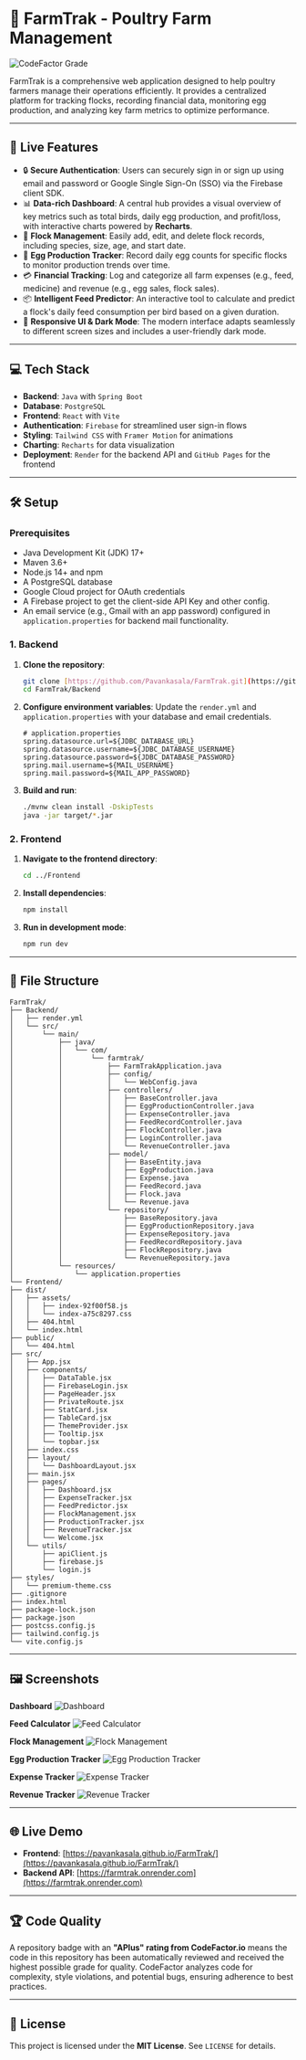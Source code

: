 # 🌾 FarmTrak - Poultry Farm Management

![CodeFactor Grade](https://www.codefactor.io/repository/github/pavankasala/farmtrak/badge/)

FarmTrak is a comprehensive web application designed to help poultry farmers manage their operations efficiently. It provides a centralized platform for tracking flocks, recording financial data, monitoring egg production, and analyzing key farm metrics to optimize performance.

---

## 🚀 Live Features

* 🔒 **Secure Authentication**: Users can securely sign in or sign up using email and password or Google Single Sign-On (SSO) via the Firebase client SDK.
* 📊 **Data-rich Dashboard**: A central hub provides a visual overview of key metrics such as total birds, daily egg production, and profit/loss, with interactive charts powered by **Recharts**.
* 🦉 **Flock Management**: Easily add, edit, and delete flock records, including species, size, age, and start date.
* 🥚 **Egg Production Tracker**: Record daily egg counts for specific flocks to monitor production trends over time.
* 💳 **Financial Tracking**: Log and categorize all farm expenses (e.g., feed, medicine) and revenue (e.g., egg sales, flock sales).
* 📦 **Intelligent Feed Predictor**: An interactive tool to calculate and predict a flock's daily feed consumption per bird based on a given duration.
* 🌄 **Responsive UI & Dark Mode**: The modern interface adapts seamlessly to different screen sizes and includes a user-friendly dark mode.

---

## 💻 Tech Stack

* **Backend**: `Java` with `Spring Boot`
* **Database**: `PostgreSQL`
* **Frontend**: `React` with `Vite`
* **Authentication**: `Firebase` for streamlined user sign-in flows
* **Styling**: `Tailwind CSS` with `Framer Motion` for animations
* **Charting**: `Recharts` for data visualization
* **Deployment**: `Render` for the backend API and `GitHub Pages` for the frontend

---

## 🛠️ Setup

### Prerequisites
-   Java Development Kit (JDK) 17+
-   Maven 3.6+
-   Node.js 14+ and npm
-   A PostgreSQL database
-   Google Cloud project for OAuth credentials
-   A Firebase project to get the client-side API Key and other config.
-   An email service (e.g., Gmail with an app password) configured in `application.properties` for backend mail functionality.

### 1. Backend

1.  **Clone the repository**:
    ```sh
    git clone [https://github.com/Pavankasala/FarmTrak.git](https://github.com/Pavankasala/FarmTrak.git)
    cd FarmTrak/Backend
    ```

2.  **Configure environment variables**:
    Update the `render.yml` and `application.properties` with your database and email credentials.
    ```properties
    # application.properties
    spring.datasource.url=${JDBC_DATABASE_URL}
    spring.datasource.username=${JDBC_DATABASE_USERNAME}
    spring.datasource.password=${JDBC_DATABASE_PASSWORD}
    spring.mail.username=${MAIL_USERNAME}
    spring.mail.password=${MAIL_APP_PASSWORD}
    ```

3.  **Build and run**:
    ```sh
    ./mvnw clean install -DskipTests
    java -jar target/*.jar
    ```

### 2. Frontend

1.  **Navigate to the frontend directory**:
    ```sh
    cd ../Frontend
    ```

2.  **Install dependencies**:
    ```sh
    npm install
    ```

3.  **Run in development mode**:
    ```sh
    npm run dev
    ```

---

## 📁 File Structure
    FarmTrak/
    ├── Backend/
    │   ├── render.yml
    │   └── src/
    │       └── main/
    │           ├── java/
    │           │   └── com/
    │           │       └── farmtrak/
    │           │           ├── FarmTrakApplication.java
    │           │           ├── config/
    │           │           │   └── WebConfig.java
    │           │           ├── controllers/
    │           │           │   ├── BaseController.java
    │           │           │   ├── EggProductionController.java
    │           │           │   ├── ExpenseController.java
    │           │           │   ├── FeedRecordController.java
    │           │           │   ├── FlockController.java
    │           │           │   ├── LoginController.java
    │           │           │   └── RevenueController.java
    │           │           ├── model/
    │           │           │   ├── BaseEntity.java
    │           │           │   ├── EggProduction.java
    │           │           │   ├── Expense.java
    │           │           │   ├── FeedRecord.java
    │           │           │   ├── Flock.java
    │           │           │   └── Revenue.java
    │           │           └── repository/
    │           │               ├── BaseRepository.java
    │           │               ├── EggProductionRepository.java
    │           │               ├── ExpenseRepository.java
    │           │               ├── FeedRecordRepository.java
    │           │               ├── FlockRepository.java
    │           │               └── RevenueRepository.java
    │           └── resources/
    │               └── application.properties
    └── Frontend/
    ├── dist/
    │   ├── assets/
    │   │   ├── index-92f00f58.js
    │   │   └── index-a75c8297.css
    │   ├── 404.html
    │   └── index.html
    ├── public/
    │   └── 404.html
    ├── src/
    │   ├── App.jsx
    │   ├── components/
    │   │   ├── DataTable.jsx
    │   │   ├── FirebaseLogin.jsx
    │   │   ├── PageHeader.jsx
    │   │   ├── PrivateRoute.jsx
    │   │   ├── StatCard.jsx
    │   │   ├── TableCard.jsx
    │   │   ├── ThemeProvider.jsx
    │   │   ├── Tooltip.jsx
    │   │   └── topbar.jsx
    │   ├── index.css
    │   ├── layout/
    │   │   └── DashboardLayout.jsx
    │   ├── main.jsx
    │   ├── pages/
    │   │   ├── Dashboard.jsx
    │   │   ├── ExpenseTracker.jsx
    │   │   ├── FeedPredictor.jsx
    │   │   ├── FlockManagement.jsx
    │   │   ├── ProductionTracker.jsx
    │   │   ├── RevenueTracker.jsx
    │   │   └── Welcome.jsx
    │   └── utils/
    │       ├── apiClient.js
    │       ├── firebase.js
    │       └── login.js
    ├── styles/
    │   └── premium-theme.css
    ├── .gitignore
    ├── index.html
    ├── package-lock.json
    ├── package.json
    ├── postcss.config.js
    ├── tailwind.config.js
    └── vite.config.js

---

## 🖼️ Screenshots

**Dashboard**
![Dashboard](screenshots/dashboard.png)

**Feed Calculator**
![Feed Calculator](screenshots/feed-predictor.png)

**Flock Management**
![Flock Management](screenshots/flock-management.png)

**Egg Production Tracker**
![Egg Production Tracker](screenshots/egg-production.png)

**Expense Tracker**
![Expense Tracker](screenshots/expense-tracker.png)

**Revenue Tracker**
![Revenue Tracker](screenshots/revenue-tracker.png)

---

## 🌐 Live Demo

-   **Frontend**: [https://pavankasala.github.io/FarmTrak/](https://pavankasala.github.io/FarmTrak/)
-   **Backend API**: [https://farmtrak.onrender.com](https://farmtrak.onrender.com)

---

## 🏆 Code Quality

A repository badge with an **"APlus" rating from CodeFactor.io** means the code in this repository has been automatically reviewed and received the highest possible grade for quality. CodeFactor analyzes code for complexity, style violations, and potential bugs, ensuring adherence to best practices.

---

## 📄 License

This project is licensed under the **MIT License**. See `LICENSE` for details.
